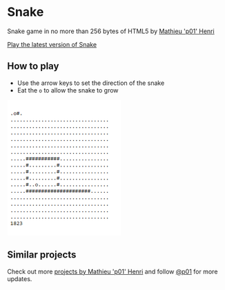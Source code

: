 # Snake
Snake game in no more than 256 bytes of HTML5 by [Mathieu 'p01' Henri](http://www.p01.org)

[Play the latest version of Snake](https://rawgit.com/p01/snake/master/index.html)

## How to play

* Use the arrow keys to set the direction of the snake
* Eat the `o` to allow the snake to grow

![Screenshot of Snake](screenshot.png)

## Similar projects

Check out more [projects by Mathieu 'p01' Henri](http://www.p01.org) and follow [@p01](https://twitter.com/p01) for more updates.
